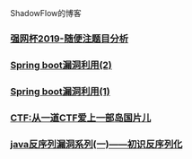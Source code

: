 ShadowFlow的博客

### [强网杯2019-随便注题目分析](https://github.com/ShadowFlow123/ShadowFlow123.github.io/blob/master/%E5%BC%BA%E7%BD%91%E6%9D%AF2019-%E9%9A%8F%E4%BE%BF%E6%B3%A8%E9%A2%98%E7%9B%AE%E5%88%86%E6%9E%90.md)

### [Spring boot漏洞利用(2)](https://github.com/ShadowFlow123/ShadowFlow123.github.io/blob/master/Spring%20boot%E6%BC%8F%E6%B4%9E%E5%88%A9%E7%94%A8(2).md)

### [Spring boot漏洞利用(1)](https://github.com/ShadowFlow123/ShadowFlow123.github.io/blob/master/Spring%20boot%E6%BC%8F%E6%B4%9E%E5%88%A9%E7%94%A8(1).md)

### [CTF:从一道CTF爱上一部岛国片儿](https://github.com/ShadowFlow123/ShadowFlow123.github.io/blob/master/%E4%BB%8E%E4%B8%80%E9%81%93ctf%E7%88%B1%E4%B8%8A%E4%B8%80%E9%83%A8%E6%97%A5%E5%89%A7.md)

### [java反序列漏洞系列(一)——初识反序列化](https://github.com/ShadowFlow123/ShadowFlow123.github.io/blob/master/java%E5%8F%8D%E5%BA%8F%E5%88%97%E6%BC%8F%E6%B4%9E%EF%BC%88%E4%B8%80%EF%BC%89%E5%88%9D%E8%AF%86java%E5%8F%8D%E5%BA%8F%E5%88%97%E5%8C%96.md)


